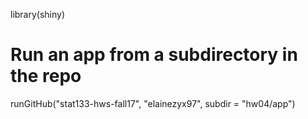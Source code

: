 library(shiny)
# Run an app from a subdirectory in the repo
runGitHub("stat133-hws-fall17", "elainezyx97", subdir = "hw04/app")